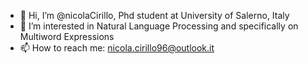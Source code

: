 - 👋 Hi, I’m @nicolaCirillo, Phd student at University of Salerno, Italy
- 👀 I’m interested in Natural Language Processing and specifically on Multiword Expressions
- 📫 How to reach me: nicola.cirillo96@outlook.it

<!---
nicolaCirillo/nicolaCirillo is a ✨ special ✨ repository because its `README.md` (this file) appears on your GitHub profile.
You can click the Preview link to take a look at your changes.
--->
